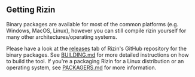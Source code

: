 ## Getting Rizin

Binary packages are available for most of the common platforms (e.g. Windows, MacOS, Linux), however you can still compile rizin yourself for many other architectures/operating systems.

Please have a look at the [releases](https://github.com/rizinorg/rizin/releases) tab of Rizin's GitHub repository for the binary packages.
See [BUILDING.md](https://github.com/rizinorg/rizin/blob/dev/BUILDING.md) for more detailed instructions on how to build the tool.
If you're a packaging Rizin for a Linux distribution or an operating system, see [PACKAGERS.md](https://github.com/rizinorg/rizin/blob/dev/doc/PACKAGERS.md) for more information.
